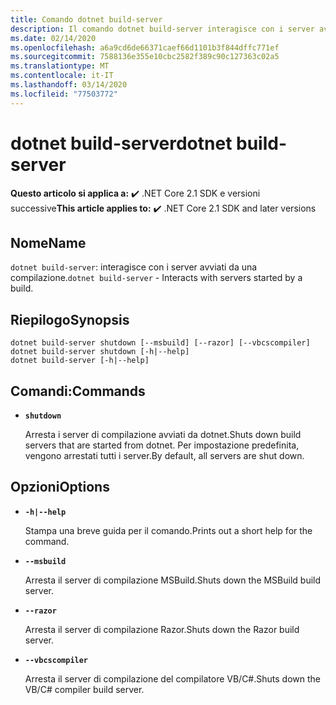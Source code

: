 ```yaml
---
title: Comando dotnet build-server
description: Il comando dotnet build-server interagisce con i server avviati da una compilazione.
ms.date: 02/14/2020
ms.openlocfilehash: a6a9cd6de66371caef66d1101b3f844dffc771ef
ms.sourcegitcommit: 7588136e355e10cbc2582f389c90c127363c02a5
ms.translationtype: MT
ms.contentlocale: it-IT
ms.lasthandoff: 03/14/2020
ms.locfileid: "77503772"
---
```

# <a name="dotnet-build-server"></a><span data-ttu-id="37580-103">dotnet build-server</span><span class="sxs-lookup"><span data-stu-id="37580-103">dotnet build-server</span></span>

<span data-ttu-id="37580-104">**Questo articolo si applica a:** ✔️ .NET Core 2.1 SDK e versioni successive</span><span class="sxs-lookup"><span data-stu-id="37580-104">**This article applies to:** ✔️ .NET Core 2.1 SDK and later versions</span></span>

## <a name="name"></a><span data-ttu-id="37580-105">Nome</span><span class="sxs-lookup"><span data-stu-id="37580-105">Name</span></span>

<span data-ttu-id="37580-106">`dotnet build-server`: interagisce con i server avviati da una compilazione.</span><span class="sxs-lookup"><span data-stu-id="37580-106">`dotnet build-server` - Interacts with servers started by a build.</span></span>

## <a name="synopsis"></a><span data-ttu-id="37580-107">Riepilogo</span><span class="sxs-lookup"><span data-stu-id="37580-107">Synopsis</span></span>

```dotnetcli
dotnet build-server shutdown [--msbuild] [--razor] [--vbcscompiler]
dotnet build-server shutdown [-h|--help]
dotnet build-server [-h|--help]
```

## <a name="commands"></a><span data-ttu-id="37580-108">Comandi:</span><span class="sxs-lookup"><span data-stu-id="37580-108">Commands</span></span>

- **`shutdown`**

  <span data-ttu-id="37580-109">Arresta i server di compilazione avviati da dotnet.</span><span class="sxs-lookup"><span data-stu-id="37580-109">Shuts down build servers that are started from dotnet.</span></span> <span data-ttu-id="37580-110">Per impostazione predefinita, vengono arrestati tutti i server.</span><span class="sxs-lookup"><span data-stu-id="37580-110">By default, all servers are shut down.</span></span>

## <a name="options"></a><span data-ttu-id="37580-111">Opzioni</span><span class="sxs-lookup"><span data-stu-id="37580-111">Options</span></span>

- **`-h|--help`**

  <span data-ttu-id="37580-112">Stampa una breve guida per il comando.</span><span class="sxs-lookup"><span data-stu-id="37580-112">Prints out a short help for the command.</span></span>

- **`--msbuild`**

  <span data-ttu-id="37580-113">Arresta il server di compilazione MSBuild.</span><span class="sxs-lookup"><span data-stu-id="37580-113">Shuts down the MSBuild build server.</span></span>

- **`--razor`**

  <span data-ttu-id="37580-114">Arresta il server di compilazione Razor.</span><span class="sxs-lookup"><span data-stu-id="37580-114">Shuts down the Razor build server.</span></span>

- **`--vbcscompiler`**

  <span data-ttu-id="37580-115">Arresta il server di compilazione del compilatore VB/C#.</span><span class="sxs-lookup"><span data-stu-id="37580-115">Shuts down the VB/C# compiler build server.</span></span>
